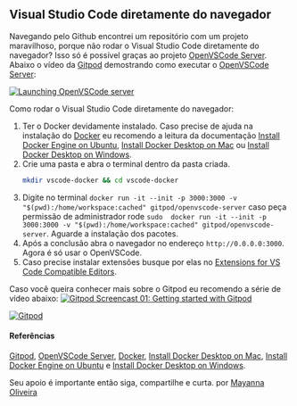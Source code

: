 ## Visual Studio Code diretamente do navegador

Navegando pelo Github encontrei um repositório com um projeto maravilhoso, porque não rodar o Visual Studio Code diretamente do navegador? Isso só é possível graças ao projeto [OpenVSCode Server]. Abaixo o vídeo da [Gitpod] demostrando como executar o [OpenVSCode Server]:

[![Launching OpenVSCode server ](https://res.cloudinary.com/marcomontalbano/image/upload/v1632884004/video_to_markdown/images/youtube--qGR7rgqjdiY-c05b58ac6eb4c4700831b2b3070cd403.jpg)](https://www.youtube.com/watch?v=qGR7rgqjdiY&t=1s "Launching OpenVSCode server ")

Como rodar o Visual Studio Code diretamente do navegador:
1. Ter o Docker devidamente instalado. Caso precise de ajuda na instalação do [Docker] eu recomendo a leitura da documentação [Install Docker Engine on Ubuntu], [Install Docker Desktop on Mac] ou [Install Docker Desktop on Windows].
2. Crie uma pasta e abra o terminal dentro da pasta criada.
    ```bash
    mkdir vscode-docker && cd vscode-docker
    ```
3. Digite no terminal `docker run -it --init -p 3000:3000 -v "$(pwd):/home/workspace:cached" gitpod/openvscode-server` caso peça permissão de administrador rode `sudo  docker run -it --init -p 3000:3000 -v "$(pwd):/home/workspace:cached" gitpod/openvscode-server`. Aguarde a instalação dos pacotes.
4. Após a conclusão abra o navegador no endereço `http://0.0.0.0:3000`. Agora é só usar o OpenVSCode.
5. Caso precise instalar extensões busque por elas no [Extensions for VS Code Compatible Editors].

Caso você queira conhecer mais sobre o Gitpod eu recomendo a série de vídeo abaixo: 
[![Gitpod Screencast 01: Getting started with Gitpod](https://res.cloudinary.com/marcomontalbano/image/upload/v1632884137/video_to_markdown/images/youtube--w65POyu3ZUQ-c05b58ac6eb4c4700831b2b3070cd403.jpg)](https://www.youtube.com/watch?v=w65POyu3ZUQ&t=117s "Gitpod Screencast 01: Getting started with Gitpod")

[![Gitpod](https://shields.io/badge/Playlist%20no%20Youtube-Gitpod%20Screencast-red?logo=youtube&style=flat-square)](https://youtu.be/w65POyu3ZUQ)

#### Referências
[Gitpod], [OpenVSCode Server], [Docker], [Install Docker Desktop on Mac], [Install Docker Engine on Ubuntu] e [Install Docker Desktop on Windows]. 

[Extensions for VS Code Compatible Editors]: https://open-vsx.org/
[Gitpod]: https://www.gitpod.io/blog/openvscode-server-launch
[OpenVSCode Server]: https://github.com/gitpod-io/openvscode-server/
[Docker]: https://docs.docker.com/desktop/
[Install Docker Desktop on Mac]: https://docs.docker.com/desktop/mac/install/
[Install Docker Engine on Ubuntu]: https://docs.docker.com/engine/install/ubuntu/
[Install Docker Desktop on Windows]: https://docs.docker.com/desktop/windows/install/

Seu apoio é importante então siga, compartilhe e curta.
por [Mayanna Oliveira](https://beacons.ai/mayannaoliveira)